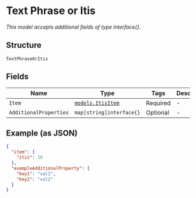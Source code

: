 
# Text Phrase or Itis

*This model accepts additional fields of type interface{}.*

## Structure

`TextPhraseOrItis`

## Fields

| Name | Type | Tags | Description |
|  --- | --- | --- | --- |
| `Item` | [`models.ItisItem`](../../doc/models/itis-item.md) | Required | - |
| `AdditionalProperties` | `map[string]interface{}` | Optional | - |

## Example (as JSON)

```json
{
  "item": {
    "itis": 10
  },
  "exampleAdditionalProperty": {
    "key1": "val1",
    "key2": "val2"
  }
}
```


